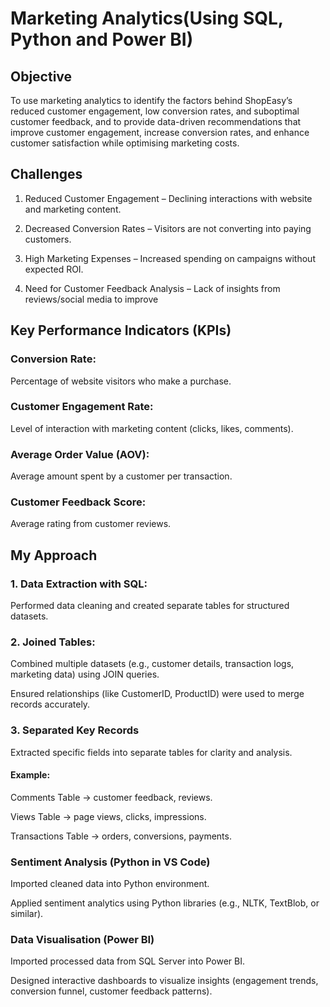 # Marketing Analytics(Using SQL, Python and Power BI) #
## Objective ##
To use marketing analytics to identify the factors behind ShopEasy’s reduced customer engagement, low conversion rates, and suboptimal customer feedback, and to provide data-driven recommendations that improve customer engagement, increase conversion rates, and enhance customer satisfaction while optimising marketing costs.

## Challenges ##
1. Reduced Customer Engagement – Declining interactions with website and marketing content.

2. Decreased Conversion Rates – Visitors are not converting into paying customers.

3. High Marketing Expenses – Increased spending on campaigns without expected ROI.

4. Need for Customer Feedback Analysis – Lack of insights from reviews/social media to improve

## Key Performance Indicators (KPIs) ##
### Conversion Rate:
Percentage of website visitors who make a purchase.

### Customer Engagement Rate:
Level of interaction with marketing content (clicks, likes, comments).

### Average Order Value (AOV):
Average amount spent by a customer per transaction.

### Customer Feedback Score:
Average rating from customer reviews.

## My Approach ## 
### 1. Data Extraction with SQL:
Performed data cleaning and created separate tables for structured datasets.
### 2. Joined Tables:

Combined multiple datasets (e.g., customer details, transaction logs, marketing data) using JOIN queries.

Ensured relationships (like CustomerID, ProductID) were used to merge records accurately.

### 3. Separated Key Records

Extracted specific fields into separate tables for clarity and analysis.

#### Example:
Comments Table → customer feedback, reviews.

Views Table → page views, clicks, impressions.

Transactions Table → orders, conversions, payments.

### Sentiment Analysis (Python in VS Code)

Imported cleaned data into Python environment.

Applied sentiment analytics using Python libraries (e.g., NLTK, TextBlob, or similar).

### Data Visualisation (Power BI)

Imported processed data from SQL Server into Power BI.

Designed interactive dashboards to visualize insights (engagement trends, conversion funnel, customer feedback patterns).








